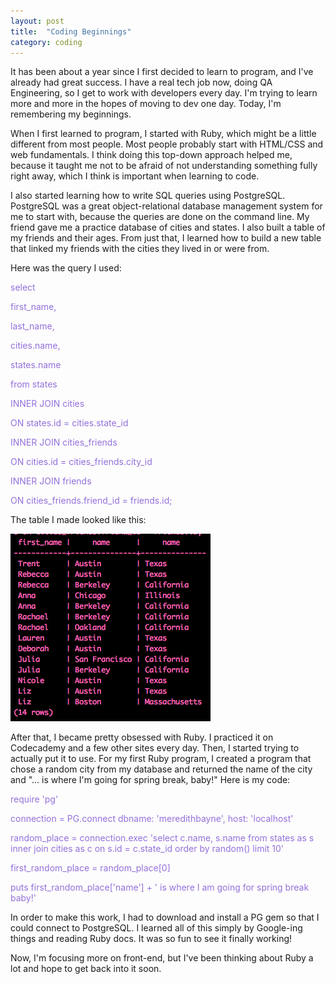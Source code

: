 ```yaml
---
layout: post
title:  "Coding Beginnings"
category: coding
---
```


It has been about a year since I first decided to learn to program, and I've already had great success.  I have a real tech job now, doing QA Engineering, so I get to work with developers every day.   I'm trying to learn more and more in the hopes of moving to dev one day.  Today, I'm remembering my beginnings.

When I first learned to program, I started with Ruby, which might be a little different from most people.  Most people probably start with HTML/CSS and web fundamentals.   I think doing this top-down approach helped me, because it taught me not to be afraid of not understanding something fully right away, which I think is important when learning to code.

I also started learning how to write SQL queries using PostgreSQL.   PostgreSQL was a great object-relational database management system for me to start with, because the queries are done on the command line.   My friend gave me a practice database of cities and states.  I also built a table of my friends and their ages.   From just that, I learned how to build a new table that linked my friends with the cities they lived in or were from.

Here was the query I used:

<div class="query" style="color:#9370DB">
<p>select</p> 
	<p>first_name, </p>
	<p>last_name, </p>
	<p>cities.name, </p>
	<p>states.name </p>
<p>from states </p>
<p>INNER JOIN cities </p>
<p>ON states.id = cities.state_id </p>
<p>INNER JOIN cities_friends </p>
<p>ON cities.id = cities_friends.city_id </p>
<p>INNER JOIN friends </p>
<p>ON cities_friends.friend_id = friends.id;</p>
</div>

The table I made looked like this:

<img src="images/friendstable.png">

After that, I became pretty obsessed with Ruby.  I practiced it on Codecademy and a few other sites every day.  Then, I started trying to actually put it to use.   For my first Ruby program, I created a program that chose a random city from my database and returned the name of the city and "... is where I'm going for spring break, baby!" Here is my code:

<div style="color:#9370DB;">
<p>require 'pg'</p>

<p>connection = PG.connect dbname: 'meredithbayne', host: 'localhost'</p>
<p>random_place = connection.exec 'select c.name, s.name from states as s inner join cities as c on s.id = c.state_id order by random() limit 10'</p>
<p>first_random_place = random_place[0]</p>

<p>puts first_random_place['name'] + ' is where I am going for spring break baby!'</p>
</div>

In order to make this work, I had to download and install a PG gem so that I could connect to PostgreSQL.   I learned all of this simply by Google-ing things and reading Ruby docs.   It was so fun to see it finally working!

Now, I'm focusing more on front-end, but I've been thinking about Ruby a lot and hope to get back into it soon.
